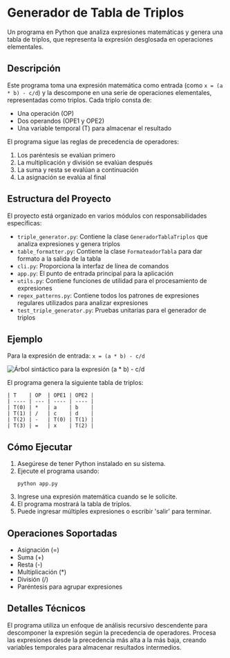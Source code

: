 # Generador de Tabla de Triplos

Un programa en Python que analiza expresiones matemáticas y genera una tabla de triplos, que representa la expresión desglosada en operaciones elementales.

## Descripción

Este programa toma una expresión matemática como entrada (como `x = (a * b) - c/d`) y la descompone en una serie de operaciones elementales, representadas como triplos. Cada triplo consta de:

- Una operación (OP)
- Dos operandos (OPE1 y OPE2)
- Una variable temporal (T) para almacenar el resultado

El programa sigue las reglas de precedencia de operadores:

1. Los paréntesis se evalúan primero
2. La multiplicación y división se evalúan después
3. La suma y resta se evalúan a continuación
4. La asignación se evalúa al final

## Estructura del Proyecto

El proyecto está organizado en varios módulos con responsabilidades específicas:

- `triple_generator.py`: Contiene la clase `GeneradorTablaTriplos` que analiza expresiones y genera triplos
- `table_formatter.py`: Contiene la clase `FormateadorTabla` para dar formato a la salida de la tabla
- `cli.py`: Proporciona la interfaz de línea de comandos
- `app.py`: El punto de entrada principal para la aplicación
- `utils.py`: Contiene funciones de utilidad para el procesamiento de expresiones
- `regex_patterns.py`: Contiene todos los patrones de expresiones regulares utilizados para analizar expresiones
- `test_triple_generator.py`: Pruebas unitarias para el generador de triplos

## Ejemplo

Para la expresión de entrada: `x = (a * b) - c/d`

![Árbol sintáctico para la expresión (a * b) - c/d](image.png)

El programa genera la siguiente tabla de triplos:

```
| T    | OP  | OPE1 | OPE2 |
| ---- | --- | ---- | ---- |
| T(0) | *   | a    | b    |
| T(1) | /   | c    | d    |
| T(2) | -   | T(0) | T(1) |
| T(3) | =   | x    | T(2) |
```

## Cómo Ejecutar

1. Asegúrese de tener Python instalado en su sistema.
2. Ejecute el programa usando:
   ```
   python app.py
   ```
3. Ingrese una expresión matemática cuando se le solicite.
4. El programa mostrará la tabla de triplos.
5. Puede ingresar múltiples expresiones o escribir 'salir' para terminar.

## Operaciones Soportadas

- Asignación (=)
- Suma (+)
- Resta (-)
- Multiplicación (\*)
- División (/)
- Paréntesis para agrupar expresiones

## Detalles Técnicos

El programa utiliza un enfoque de análisis recursivo descendente para descomponer la expresión según la precedencia de operadores. Procesa las expresiones desde la precedencia más alta a la más baja, creando variables temporales para almacenar resultados intermedios.

